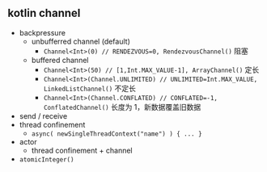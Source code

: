 ## kotlin channel

- backpressure
    - unbufferred channel (default)
        - `Channel<Int>(0) // RENDEZVOUS=0, RendezvousChannel()` 阻塞
    - buffered channel
        - `Channel<Int>(50) // [1,Int.MAX_VALUE-1], ArrayChannel()` 定长
        - `Channel<Int>(Channel.UNLIMITED) // UNLIMITED=Int.MAX_VALUE, LinkedListChannel()` 不定长
        - `Channel<Int>(Channel.CONFLATED) // CONFLATED=-1, ConflatedChannel()` 长度为 1，新数据覆盖旧数据
- send / receive
- thread confinement
    - `async( newSingleThreadContext("name") ) { ... }`
- actor
    - thread confinement + channel
- `atomicInteger()`
